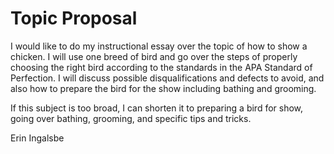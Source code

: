# Topic Proposal

I would like to do my instructional essay over the topic of how to show a chicken. I will use one breed of bird and go over the steps of properly choosing the right bird according to the standards in the APA Standard of Perfection. I will discuss possible disqualifications and defects to avoid, and also how to prepare the bird for the show including bathing and grooming. 

If this subject is too broad, I can shorten it to preparing a bird for show, going over bathing, grooming, and specific tips and tricks. 

Erin Ingalsbe
